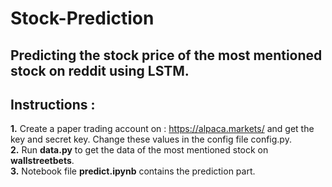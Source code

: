 # Stock-Prediction
## Predicting the stock price of the most mentioned stock on reddit using LSTM.

## Instructions : <br>
**1.** Create a paper trading account on : https://alpaca.markets/ and get the key and secret key. Change these values in the config file config.py. <br>
**2.** Run **data.py** to get the data of the most mentioned stock on **wallstreetbets**. <br>
**3.** Notebook file **predict.ipynb** contains the prediction part.

